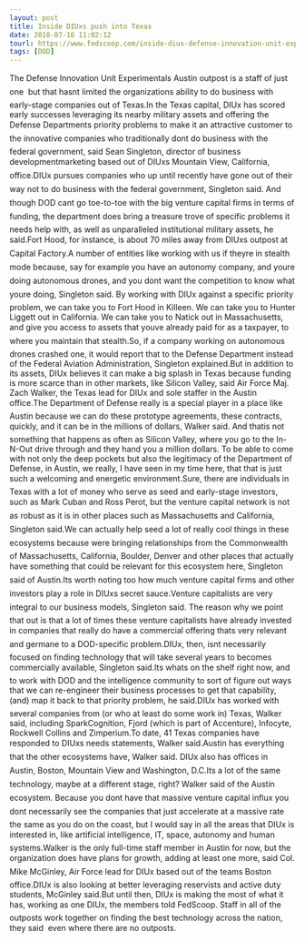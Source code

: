 ```yaml
---
layout: post
title: Inside DIUxs push into Texas
date: 2018-07-16 11:02:12
tourl: https://www.fedscoop.com/inside-diux-defense-innovation-unit-experimental-austin-texas/
tags: [DOD]
---
```

The Defense Innovation Unit Experimentals Austin outpost is a staff of just one  but that hasnt limited the organizations ability to do business with early-stage companies out of Texas.In the Texas capital, DIUx has scored early successes leveraging its nearby military assets and offering the Defense Departments priority problems to make it an attractive customer to the innovative companies who traditionally dont do business with the federal government, said Sean Singleton, director of business developmentmarketing based out of DIUxs Mountain View, California, office.DIUx pursues companies who up until recently have gone out of their way not to do business with the federal government, Singleton said. And though DOD cant go toe-to-toe with the big venture capital firms in terms of funding, the department does bring a treasure trove of specific problems it needs help with, as well as unparalleled institutional military assets, he said.Fort Hood, for instance, is about 70 miles away from DIUxs outpost at Capital Factory.A number of entities like working with us if theyre in stealth mode because, say for example you have an autonomy company, and youre doing autonomous drones, and you dont want the competition to know what youre doing, Singleton said. By working with DIUx against a specific priority problem, we can take you to Fort Hood in Killeen. We can take you to Hunter Liggett out in California. We can take you to Natick out in Massachusetts, and give you access to assets that youve already paid for as a taxpayer, to where you maintain that stealth.So, if a company working on autonomous drones crashed one, it would report that to the Defense Department instead of the Federal Aviation Administration, Singleton explained.But in addition to its assets, DIUx believes it can make a big splash in Texas because funding is more scarce than in other markets, like Silicon Valley, said Air Force Maj. Zach Walker, the Texas lead for DIUx and sole staffer in the Austin office.The Department of Defense really is a special player in a place like Austin because we can do these prototype agreements, these contracts, quickly, and it can be in the millions of dollars, Walker said. And thatis not something that happens as often as Silicon Valley, where you go to the In-N-Out drive through and they hand you a million dollars. To be able to come with not only the deep pockets but also the legitimacy of the Department of Defense, in Austin, we really, I have seen in my time here, that that is just such a welcoming and energetic environment.Sure, there are individuals in Texas with a lot of money who serve as seed and early-stage investors, such as Mark Cuban and Ross Perot, but the venture capital network is not as robust as it is in other places such as Massachusetts and California, Singleton said.We can actually help seed a lot of really cool things in these ecosystems because were bringing relationships from the Commonwealth of Massachusetts, California, Boulder, Denver and other places that actually have something that could be relevant for this ecosystem here, Singleton said of Austin.Its worth noting too how much venture capital firms and other investors play a role in DIUxs secret sauce.Venture capitalists are very integral to our business models, Singleton said. The reason why we point that out is that a lot of times these venture capitalists have already invested in companies that really do have a commercial offering thats very relevant and germane to a DOD-specific problem.DIUx, then, isnt necessarily focused on finding technology that will take several years to becomes commercially available, Singleton said.Its whats on the shelf right now, and to work with DOD and the intelligence community to sort of figure out ways that we can re-engineer their business processes to get that capability, (and) map it back to that priority problem, he said.DIUx has worked with several companies from (or who at least do some work in) Texas, Walker said, including SparkCognition, Fjord (which is part of Accenture), Infocyte, Rockwell Collins and Zimperium.To date, 41 Texas companies have responded to DIUxs needs statements, Walker said.Austin has everything that the other ecosystems have, Walker said. DIUx also has offices in Austin, Boston, Mountain View and Washington, D.C.Its a lot of the same technology, maybe at a different stage, right? Walker said of the Austin ecosystem. Because you dont have that massive venture capital influx you dont necessarily see the companies that just accelerate at a massive rate the same as you do on the coast, but I would say in all the areas that DIUx is interested in, like artificial intelligence, IT, space, autonomy and human systems.Walker is the only full-time staff member in Austin for now, but the organization does have plans for growth, adding at least one more, said Col. Mike McGinley, Air Force lead for DIUx based out of the teams Boston office.DIUx is also looking at better leveraging reservists and active duty students, McGinley said.But until then, DIUx is making the most of what it has, working as one DIUx, the members told FedScoop. Staff in all of the outposts work together on finding the best technology across the nation, they said  even where there are no outposts.